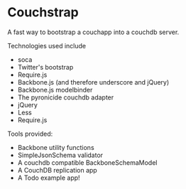 # Couchstrap

A fast way to bootstrap a couchapp into a couchdb server.

Technologies used include

- soca
- Twitter's bootstrap
- Require.js
- Backbone.js (and therefore underscore and jQuery)
- Backbone.js modelbinder
- The pyronicide couchdb adapter
- jQuery
- Less
- Require.js

Tools provided:
- Backbone utility functions
- SimpleJsonSchema validator
- A couchdb compatible BackboneSchemaModel
- A CouchDB replication app
- A Todo example app!

